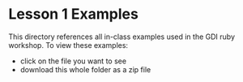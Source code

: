 # Lesson 1 Examples

This directory references all in-class examples used in the GDI ruby workshop. To view these examples:

- click on the file you want to see
- download this whole folder as a zip file